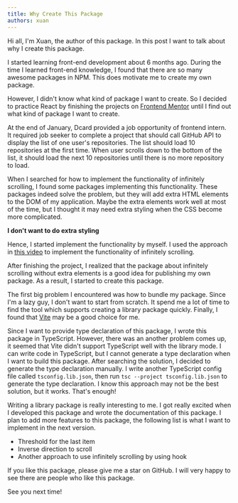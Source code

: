```yaml
---
title: Why Create This Package
authors: xuan
---
```


Hi all, I'm Xuan, the author of this package. In this post I want to talk about why I create this package.

I started learning front-end development about 6 months ago. During the time I learned front-end knowledge, I found that there are so many awesome packages in NPM. This does motivate me to create my own package.

However, I didn't know what kind of package I want to create. So I decided to practice React by finishing the projects on [Frontend Mentor](https://www.frontendmentor.io/) until I find out what kind of package I want to create.

At the end of January, Dcard provided a job opportunity of frontend intern. It required job seeker to complete a project that should call GitHub API to display the list of one user's repositories. The list should load 10 repositories at the first time. When user scrolls down to the bottom of the list, it should load the next 10 repositories until there is no more repository to load.

When I searched for how to implement the functionality of infinitely scrolling, I found some packages implementing this functionality. These packages indeed solve the problem, but they will add extra HTML elements to the DOM of my application. Maybe the extra elements work well at most of the time, but I thought it may need extra styling when the CSS become more complicated.

**I don't want to do extra styling**

Hence, I started implement the functionality by myself. I used the approach in [this video](https://www.youtube.com/watch?v=NZKUirTtxcg&t=2s) to implement the functionality of infinitely scrolling.

After finishing the project, I realized that the package about infinitely scrolling without extra elements is a good idea for publishing my own package. As a result, I started to create this package.

The first big problem I encountered was how to bundle my package. Since I'm a lazy guy, I don't want to start from scratch. It spend me a lot of time to find the tool which supports creating a library package quickly. Finally, I found that [Vite](https://vitejs.dev/) may be a good choice for me.

Since I want to provide type declaration of this package, I wrote this package in TypeScript. However, there was an another problem comes up, it seemed that Vite didn't support TypeScript well with the library mode. I can write code in TypeScript, but I cannot generate a type declaration when I want to build this package. After searching the solution, I decided to generate the type declaration manually. I write another TypeScript config file called `tsconfig.lib.json`, then run `tsc --project tsconfig.lib.json` to generate the type declaration. I know this approach may not be the best solution, but it works. That's enough!

Writing a library package is really interesting to me. I got really excited when I developed this package and wrote the documentation of this package. I plan to add more features to this package, the following list is what I want to implement in the next version.

- Threshold for the last item
- Inverse direction to scroll
- Another approach to use infinitely scrolling by using hook

If you like this package, please give me a star on GitHub. I will very happy to see there are people who like this package.

See you next time!
